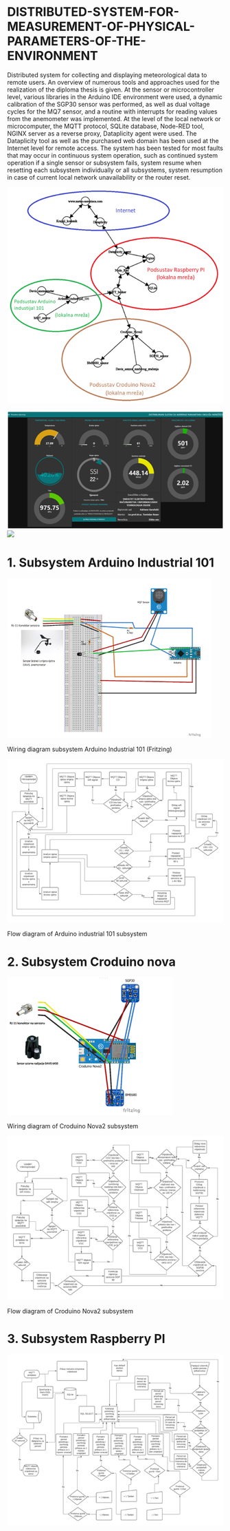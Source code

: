 # DISTRIBUTED-SYSTEM-FOR-MEASUREMENT-OF-PHYSICAL-PARAMETERS-OF-THE-ENVIRONMENT
Distributed system for collecting and displaying meteorological data to remote users. An overview of numerous tools and approaches used for the realization of the diploma thesis is given. At the sensor or microcontroller level, various libraries in the Arduino IDE environment were used, a dynamic calibration of the SGP30 sensor was performed, as well as dual voltage cycles for the MQ7 sensor, and a routine with interrupts for reading values from the anemometer was implemented. At the level of the local network or microcomputer, the MQTT protocol, SQLite database, Node-RED tool, NGINX server as a reverse proxy, Dataplicity agent were used. The Dataplicity tool as well as the purchased web domain has been used at the Internet level for remote access. The system has been tested for most faults that may occur in continuous system operation, such as continued system operation if a single sensor or subsystem fails, system resume when resetting each subsystem individually or all subsystems, system resumption in case of current local network unavailability or the router reset.

![](Images/Meteopostaja%20kompl%20prikaz.png)

![](Images/trenutna%20mjerenja.png)
![](Images/podaci%20iz%20prošlosti.png)

# 1.  Subsystem Arduino Industrial 101



![](Images/fritzing%20ind.png)

Wiring diagram subsystem Arduino Industrial 101 (Fritzing)

![](Images/blok%20ind.png)

Flow diagram of  Arduino industrial 101 subsystem

# 2.  Subsystem Croduino nova

![](Images/frizing%20nova.png)

Wiring diagram of Croduino Nova2 subsystem

![](Images/blok%20nova.png)

Flow diagram of Croduino Nova2 subsystem

# 3.  Subsystem Raspberry PI

![](Images/blok%20rasp.png)


